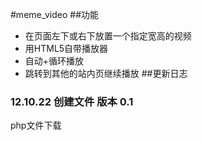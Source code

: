 #meme_video
##功能
- 在页面左下或右下放置一个指定宽高的视频
- 用HTML5自带播放器
- 自动+循环播放
- 跳转到其他的站内页继续播放
##更新日志
### 12.10.22 创建文件 版本 0.1
php文件下载